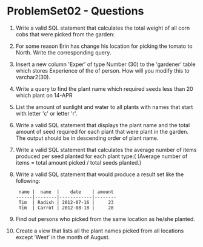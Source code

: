 # ProblemSet02 - Questions

1. Write a valid SQL statement that calculates the total weight of all corn cobs that were picked from the garden: 
1. For some reason Erin has change his location for picking the tomato to North. Write the corresponding query. 
1. Insert a new column 'Exper' of type Number (30) to the 'gardener' table which stores  Experience of the of person. How will you modify this to varchar2(30). 
1. Write a query to find the plant name which required seeds less than 20 which plant on 14-APR 
1. List the amount of sunlight and water to all plants with names that start with letter  'c' or letter 'r'. 
1. Write a valid SQL statement that displays the plant name and  the total amount of seed required for each plant that were plant in the garden. The output should be in descending order of plant name. 
1. Write a valid SQL statement that calculates the average number of items produced per seed planted for each plant type:( (Average number of items = total amount picked / total seeds planted.) 
1. Write a valid SQL statement that would produce a result set like the following: 

        name |  name  |    date    | amount 
       ------|--------|------------|-------- 
        Tim  | Radish | 2012-07-16 |     23 
        Tim  | Carrot | 2012-08-18 |     28 

1. Find out persons who picked from the same location as he/she planted. 
1. Create a view that lists all the plant names picked from all locations except ’West’ in the month of August. 
